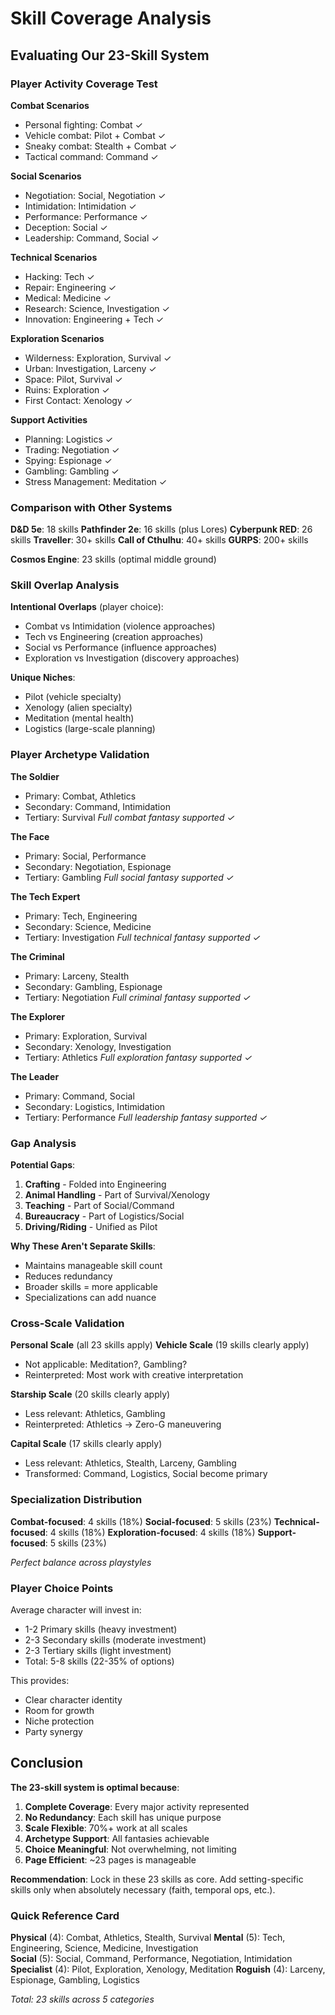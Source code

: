 # Skill Coverage Analysis

## Evaluating Our 23-Skill System

### Player Activity Coverage Test

**Combat Scenarios**
- Personal fighting: Combat ✓
- Vehicle combat: Pilot + Combat ✓
- Sneaky combat: Stealth + Combat ✓
- Tactical command: Command ✓

**Social Scenarios**
- Negotiation: Social, Negotiation ✓
- Intimidation: Intimidation ✓
- Performance: Performance ✓
- Deception: Social ✓
- Leadership: Command, Social ✓

**Technical Scenarios**
- Hacking: Tech ✓
- Repair: Engineering ✓
- Medical: Medicine ✓
- Research: Science, Investigation ✓
- Innovation: Engineering + Tech ✓

**Exploration Scenarios**
- Wilderness: Exploration, Survival ✓
- Urban: Investigation, Larceny ✓
- Space: Pilot, Survival ✓
- Ruins: Exploration ✓
- First Contact: Xenology ✓

**Support Activities**
- Planning: Logistics ✓
- Trading: Negotiation ✓
- Spying: Espionage ✓
- Gambling: Gambling ✓
- Stress Management: Meditation ✓

### Comparison with Other Systems

**D&D 5e**: 18 skills
**Pathfinder 2e**: 16 skills (plus Lores)
**Cyberpunk RED**: 26 skills
**Traveller**: 30+ skills
**Call of Cthulhu**: 40+ skills
**GURPS**: 200+ skills

**Cosmos Engine**: 23 skills (optimal middle ground)

### Skill Overlap Analysis

**Intentional Overlaps** (player choice):
- Combat vs Intimidation (violence approaches)
- Tech vs Engineering (creation approaches)
- Social vs Performance (influence approaches)
- Exploration vs Investigation (discovery approaches)

**Unique Niches**:
- Pilot (vehicle specialty)
- Xenology (alien specialty)
- Meditation (mental health)
- Logistics (large-scale planning)

### Player Archetype Validation

**The Soldier**
- Primary: Combat, Athletics
- Secondary: Command, Intimidation
- Tertiary: Survival
*Full combat fantasy supported ✓*

**The Face**
- Primary: Social, Performance
- Secondary: Negotiation, Espionage
- Tertiary: Gambling
*Full social fantasy supported ✓*

**The Tech Expert**
- Primary: Tech, Engineering
- Secondary: Science, Medicine
- Tertiary: Investigation
*Full technical fantasy supported ✓*

**The Criminal**
- Primary: Larceny, Stealth
- Secondary: Gambling, Espionage
- Tertiary: Negotiation
*Full criminal fantasy supported ✓*

**The Explorer**
- Primary: Exploration, Survival
- Secondary: Xenology, Investigation
- Tertiary: Athletics
*Full exploration fantasy supported ✓*

**The Leader**
- Primary: Command, Social
- Secondary: Logistics, Intimidation
- Tertiary: Performance
*Full leadership fantasy supported ✓*

### Gap Analysis

**Potential Gaps**:
1. **Crafting** - Folded into Engineering
2. **Animal Handling** - Part of Survival/Xenology
3. **Teaching** - Part of Social/Command
4. **Bureaucracy** - Part of Logistics/Social
5. **Driving/Riding** - Unified as Pilot

**Why These Aren't Separate Skills**:
- Maintains manageable skill count
- Reduces redundancy
- Broader skills = more applicable
- Specializations can add nuance

### Cross-Scale Validation

**Personal Scale** (all 23 skills apply)
**Vehicle Scale** (19 skills clearly apply)
- Not applicable: Meditation?, Gambling?
- Reinterpreted: Most work with creative interpretation

**Starship Scale** (20 skills clearly apply)
- Less relevant: Athletics, Gambling
- Reinterpreted: Athletics → Zero-G maneuvering

**Capital Scale** (17 skills clearly apply)
- Less relevant: Athletics, Stealth, Larceny, Gambling
- Transformed: Command, Logistics, Social become primary

### Specialization Distribution

**Combat-focused**: 4 skills (18%)
**Social-focused**: 5 skills (23%)
**Technical-focused**: 4 skills (18%)
**Exploration-focused**: 4 skills (18%)
**Support-focused**: 5 skills (23%)

*Perfect balance across playstyles*

### Player Choice Points

Average character will invest in:
- 1-2 Primary skills (heavy investment)
- 2-3 Secondary skills (moderate investment)
- 2-3 Tertiary skills (light investment)
- Total: 5-8 skills (22-35% of options)

This provides:
- Clear character identity
- Room for growth
- Niche protection
- Party synergy

## Conclusion

**The 23-skill system is optimal because**:

1. **Complete Coverage**: Every major activity represented
2. **No Redundancy**: Each skill has unique purpose
3. **Scale Flexible**: 70%+ work at all scales
4. **Archetype Support**: All fantasies achievable
5. **Choice Meaningful**: Not overwhelming, not limiting
6. **Page Efficient**: ~23 pages is manageable

**Recommendation**: Lock in these 23 skills as core. Add setting-specific skills only when absolutely necessary (faith, temporal ops, etc.).

### Quick Reference Card

**Physical** (4): Combat, Athletics, Stealth, Survival
**Mental** (5): Tech, Engineering, Science, Medicine, Investigation  
**Social** (5): Social, Command, Performance, Negotiation, Intimidation
**Specialist** (4): Pilot, Exploration, Xenology, Meditation
**Roguish** (4): Larceny, Espionage, Gambling, Logistics

*Total: 23 skills across 5 categories*